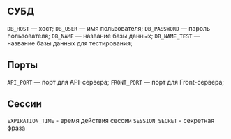 ## СУБД
`DB_HOST` — хост;
`DB_USER` — имя пользователя;
`DB_PASSWORD` — пароль пользователя;
`DB_NAME` — название базы данных;
`DB_NAME_TEST` — название базы данных для тестирования;

## Порты
`API_PORT` — порт для API-сервера;
`FRONT_PORT` — порт для Front-сервера;

## Сессии
`EXPIRATION_TIME` - время действия сессии
`SESSION_SECRET` - секретная фраза